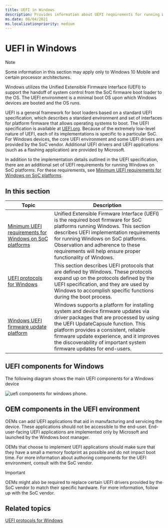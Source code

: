 ```yaml
---
title: UEFI in Windows
description: Provides information about UEFI requirements for running Windows on SoC platforms.
ms.date: 08/04/2021
ms.localizationpriority: medium
---
```


# UEFI in Windows

> [!NOTE]
> Some information in this section may apply only to Windows 10 Mobile and certain processor architectures.

Windows utilizes the Unified Extensible Firmware Interface (UEFI) to support the handoff of system control from the SoC firmware boot loader to the OS. The UEFI environment is a minimal boot OS upon which Windows devices are booted and the OS runs.

UEFI is a general framework for boot loaders based on a standard UEFI specification, which describes a standard environment and set of interfaces for platform firmware that allows operating systems to boot. The UEFI specification is available at [UEFI.org](https://uefi.org/specifications). Because of the extremely low-level nature of UEFI, each of its implementations is specific to a particular SoC. For Windows devices, the core UEFI environment and some UEFI drivers are provided by the SoC vendor. Additional UEFI drivers and UEFI applications (such as a flashing application) are provided by Microsoft.

In addition to the implementation details outlined in the UEFI specification, there are an additional set of UEFI requirements for running Windows on SoC platforms. For these requirements, see [Minimum UEFI requirements for Windows on SoC platforms](minimum-uefi-requirements-for-windows-on-soc-platforms.md).

## In this section

| Topic | Description |
|--|--|
| [Minimum UEFI requirements for Windows on SoC platforms](minimum-uefi-requirements-for-windows-on-soc-platforms.md) | Unified Extensible Firmware Interface (UEFI) is the required boot firmware for SoC platforms running Windows. This section describes UEFI implementation requirements for running Windows on SoC platforms. Observation and adherence to these requirements will help ensure proper functionality of Windows. |
| [UEFI protocols for Windows](uefi-protocols-for-windows.md) | This section describes UEFI protocols that are defined by Windows. These protocols expand up on the protocols defined by the UEFI specification, and they are used by Windows to accomplish specific functions during the boot process. |
| [Windows UEFI firmware update platform](windows-uefi-firmware-update-platform.md) | Windows supports a platform for installing system and device firmware updates via driver packages that are processed by using the UEFI UpdateCapsule function. This platform provides a consistent, reliable firmware update experience, and it improves the discoverability of important system firmware updates for end-users. |

## UEFI components for Windows

The following diagram shows the main UEFI components for a Windows device

![uefi components for windows phone.](images/oem-uefi-components.png)

## OEM components in the UEFI environment

OEMs can add UEFI applications that aid in manufacturing and servicing the device. These applications should not be accessible to the end-user. End-user-facing UEFI applications are implemented only by Microsoft and launched by the Windows boot manager.

OEMs that choose to implement UEFI applications should make sure that they have a small a memory footprint as possible and do not impact boot time. For more information about authoring components for the UEFI environment, consult with the SoC vendor.

> [!IMPORTANT]
> OEMs might also be required to replace certain UEFI drivers provided by the SoC vendor to match their specific hardware. For more information, follow up with the SoC vendor.

## Related topics

[UEFI protocols for Windows](uefi-protocols-for-windows.md)  
